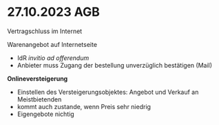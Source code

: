 # 27.10.2023 AGB

Vertragschluss im Internet

Warenangebot auf Internetseite

- IdR *invitio ad offerendum*
- Anbieter muss Zugang der bestellung unverzüglich bestätigen (Mail)



**Onlineversteigerung**

- Einstellen des Versteigerungsobjektes: Angebot und Verkauf an Meistbietenden
- kommt auch zustande, wenn Preis sehr niedrig
- Eigengebote nichtig



